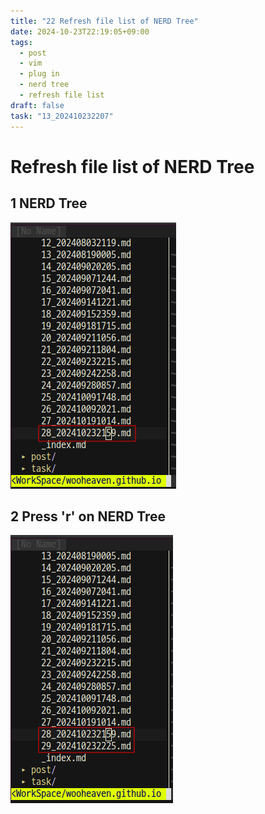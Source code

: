 ```yaml
---
title: "22 Refresh file list of NERD Tree"
date: 2024-10-23T22:19:05+09:00
tags:
  - post
  - vim
  - plug in
  - nerd tree
  - refresh file list
draft: false
task: "13_202410232207"
---
```


# Refresh file list of NERD Tree

## 1 NERD Tree
![before press r](1_before_r.png)

## 2 Press 'r' on NERD Tree
![after press r](2_after_r.png)
